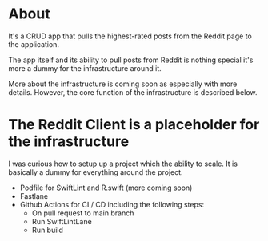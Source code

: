 # About

It's a CRUD app that pulls the highest-rated posts from the Reddit page to the application. 

The app itself and its ability to pull posts from Reddit is nothing special it's more a dummy for the infrastructure around it. 

More about the infrastructure is coming soon as especially with more details. However, the core function of the infrastructure is described below.


# The Reddit Client is a placeholder for the infrastructure

I was curious how to setup up a project which the ability to scale.  It is basically a dummy for everything around the project.

*  Podfile for SwiftLint and R.swift (more coming soon)
*  Fastlane
*  Github Actions for CI / CD including the following steps: 
    * On pull request to main branch
    * Run SwiftLintLane 
    * Run build
